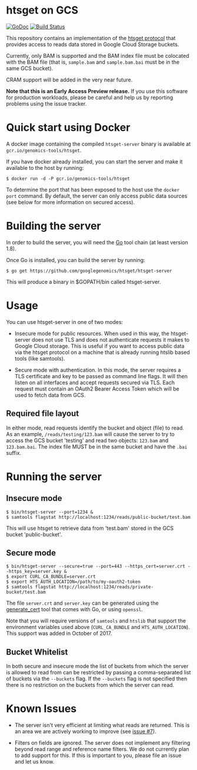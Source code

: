 # htsget on GCS

[![GoDoc](https://godoc.org/github.com/googlegenomics/htsget?status.svg)](http://godoc.org/github.com/googlegenomics/htsget)
[![Build Status](https://travis-ci.org/googlegenomics/htsget.svg?branch=master)](https://travis-ci.org/googlegenomics/htsget)

This repository contains an implementation of the [htsget
protocol](http://samtools.github.io/hts-specs/htsget.html) that provides access
to reads data stored in Google Cloud Storage buckets.

Currently, only BAM is supported and the BAM index file must be colocated with
the BAM file (that is, `sample.bam` and `sample.bam.bai` must be in the same
GCS bucket).

CRAM support will be added in the very near future.

**Note that this is an Early Access Preview release.**  If you use this software
for production workloads, please be careful and help us by reporting problems
using the issue tracker.

# Quick start using Docker

A docker image containing the compiled `htsget-server` binary is available at
`gcr.io/genomics-tools/htsget`.

If you have docker already installed, you can start the server and make it
available to the host by running:

```
$ docker run -d -P gcr.io/genomics-tools/htsget
```

To determine the port that has been exposed to the host use the `docker port`
command.  By default, the server can only access public data sources (see below
for more information on secured access).

# Building the server

In order to build the server, you will need the [Go](https://golang.org/) tool
chain (at least version 1.8).

Once Go is installed, you can build the server by running:

```
$ go get https://github.com/googlegenomics/htsget/htsget-server
```

This will produce a binary in $GOPATH/bin called htsget-server.

# Usage

You can use htsget-server in one of two modes:

* Insecure mode for public resources.  When used in this way, the htsget-server
does not use TLS and does not authenticate requests it makes to Google Cloud
storage.  This is useful if you want to access public data via the htsget
protocol on a machine that is already running htslib based tools (like
samtools).

* Secure mode with authentication.  In this mode, the server requires a TLS
certificate and key to be passed as command line flags.  It will then listen on
all interfaces and accept requests secured via TLS.  Each request must contain
an OAuth2 Bearer Access Token which will be used to fetch data from GCS.

## Required file layout

In either mode, read requests identify the bucket and object (file) to read.
As an example, `/reads/testing/123.bam` will cause the server to try to access
the GCS bucket 'testing' and read two objects: `123.bam` and `123.bam.bai`.
The index file MUST be in the same bucket and have the `.bai` suffix.

# Running the server

## Insecure mode

```
$ bin/htsget-server --port=1234 &
$ samtools flagstat http://localhost:1234/reads/public-bucket/test.bam
```

This will use htsget to retrieve data from 'test.bam' stored in the GCS bucket
'public-bucket'.

## Secure mode

```
$ bin/htsget-server --secure=true --port=443 --https_cert=server.crt --https_key=server.key &
$ export CURL_CA_BUNDLE=server.crt
$ export HTS_AUTH_LOCATION=/path/to/my-oauth2-token
$ samtools flagstat http://localhost:1234/reads/private-bucket/test.bam
```

The file `server.crt` and `server.key` can be generated using the
[generate_cert](https://golang.org/src/crypto/tls/generate_cert.go) tool that
comes with Go, or using `openssl`.

Note that you will require versions of `samtools` and `htslib` that support the
environment variables used above (`CURL_CA_BUNDLE` and `HTS_AUTH_LOCATION`).
This support was added in October of 2017.

## Bucket Whitelist

In both secure and insecure mode the list of buckets from which the server is
allowed to read from can be restricted by passing a comma-separated list of
buckets via the `--buckets` flag. If the `--buckets` flag is not specified then
there is no restriction on the buckets from which the server can read.

# Known Issues

* The server isn't very efficient at limiting what reads are returned.  This is
an area we are actively working to improve (see [issue #7][i7]).

* Filters on fields are ignored.  The server does not implement any filtering
beyond read range and reference name filters.  We do not currently plan to add
support for this.  If this is important to you, please file an issue and let us
know.

[i7]: https://github.com/googlegenomics/htsget/issues/7
